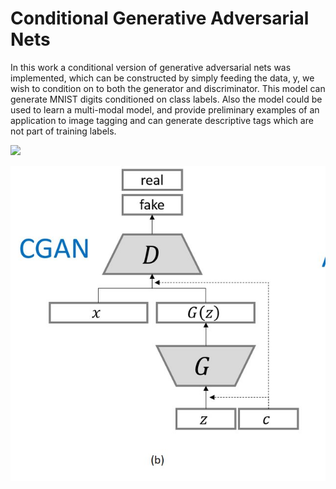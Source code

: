 # Conditional Generative Adversarial Nets

In this work a conditional version of generative adversarial nets was implemented, which can be constructed by simply feeding the data, y, we wish to condition on to both the generator and discriminator. This model can generate MNIST digits conditioned on class labels. Also the model could be used to learn a multi-modal model, and provide preliminary examples of an application to image tagging and can generate descriptive tags which are not part of training labels.



![](images/402rv3.gif)





![](images/cgan.jpg)
